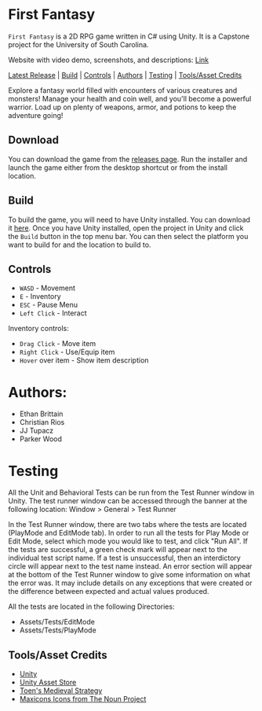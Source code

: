 # First Fantasy
`First Fantasy` is a 2D RPG game written in C# using Unity. It is a Capstone project for the University of South Carolina.

Website with video demo, screenshots, and descriptions: [Link](https://sccapstone.github.io/Freestyle/)

[Latest Release](#download) | [Build](#build) | [Controls](#controls) | [Authors](#authors) | [Testing](#testing) | [Tools/Asset Credits](#toolsasset-credits)

Explore a fantasy world filled with encounters of various creatures and monsters! Manage your health and coin well, and you'll become a powerful warrior. Load up on plenty of weapons, armor, and potions to keep the adventure going!

## Download
You can download the game from the [releases page](http://github.com/SCCapstone/Freestyle/releases).
Run the installer and launch the game either from the desktop shortcut or from the install location.

## Build
To build the game, you will need to have Unity installed. You can download it [here](https://unity3d.com/get-unity/download). Once you have Unity installed, open the project in Unity and click the `Build` button in the top menu bar. You can then select the platform you want to build for and the location to build to.

## Controls
* `WASD` - Movement
* `E` - Inventory
* `ESC` - Pause Menu
* `Left Click` - Interact

Inventory controls:
* `Drag Click` - Move item
* `Right Click` - Use/Equip item
* `Hover` over item - Show item description



# Authors:
- Ethan Brittain
- Christian Rios
- JJ Tupacz
- Parker Wood

# Testing
All the Unit and Behavioral Tests can be run from the Test Runner window in Unity. The test runner window can be accessed through the banner at the following location: 
Window > General > Test Runner

In the Test Runner window, there are two tabs where the tests are located (PlayMode and EditMode tab). In order to run all the tests for Play Mode or Edit Mode, select which mode you would like to test, and click "Run All". If the tests are successful, a green check mark will appear next to the individual test script name. If a test is unsuccessful, then an interdictory circle will appear next to the test name instead. An error section will appear at the bottom of the Test Runner window to give some information on what the error was. It may include details on any exceptions that were created or the difference between expected and actual values produced.

All the tests are located in the following Directories: 
- Assets/Tests/EditMode
- Assets/Tests/PlayMode


## Tools/Asset Credits
* [Unity](https://unity3d.com/)
* [Unity Asset Store](https://assetstore.unity.com/)
* [Toen's Medieval Strategy](https://toen.itch.io/toens-medieval-strategy)
* [Maxicons Icons from The Noun Project](https://thenounproject.com/maxicons/)
